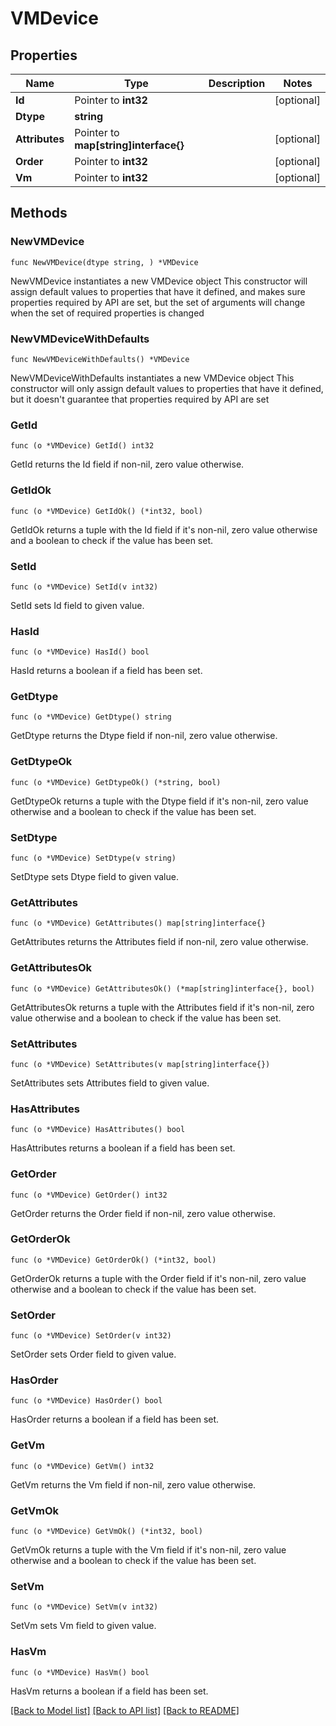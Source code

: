 # VMDevice

## Properties

Name | Type | Description | Notes
------------ | ------------- | ------------- | -------------
**Id** | Pointer to **int32** |  | [optional] 
**Dtype** | **string** |  | 
**Attributes** | Pointer to **map[string]interface{}** |  | [optional] 
**Order** | Pointer to **int32** |  | [optional] 
**Vm** | Pointer to **int32** |  | [optional] 

## Methods

### NewVMDevice

`func NewVMDevice(dtype string, ) *VMDevice`

NewVMDevice instantiates a new VMDevice object
This constructor will assign default values to properties that have it defined,
and makes sure properties required by API are set, but the set of arguments
will change when the set of required properties is changed

### NewVMDeviceWithDefaults

`func NewVMDeviceWithDefaults() *VMDevice`

NewVMDeviceWithDefaults instantiates a new VMDevice object
This constructor will only assign default values to properties that have it defined,
but it doesn't guarantee that properties required by API are set

### GetId

`func (o *VMDevice) GetId() int32`

GetId returns the Id field if non-nil, zero value otherwise.

### GetIdOk

`func (o *VMDevice) GetIdOk() (*int32, bool)`

GetIdOk returns a tuple with the Id field if it's non-nil, zero value otherwise
and a boolean to check if the value has been set.

### SetId

`func (o *VMDevice) SetId(v int32)`

SetId sets Id field to given value.

### HasId

`func (o *VMDevice) HasId() bool`

HasId returns a boolean if a field has been set.

### GetDtype

`func (o *VMDevice) GetDtype() string`

GetDtype returns the Dtype field if non-nil, zero value otherwise.

### GetDtypeOk

`func (o *VMDevice) GetDtypeOk() (*string, bool)`

GetDtypeOk returns a tuple with the Dtype field if it's non-nil, zero value otherwise
and a boolean to check if the value has been set.

### SetDtype

`func (o *VMDevice) SetDtype(v string)`

SetDtype sets Dtype field to given value.


### GetAttributes

`func (o *VMDevice) GetAttributes() map[string]interface{}`

GetAttributes returns the Attributes field if non-nil, zero value otherwise.

### GetAttributesOk

`func (o *VMDevice) GetAttributesOk() (*map[string]interface{}, bool)`

GetAttributesOk returns a tuple with the Attributes field if it's non-nil, zero value otherwise
and a boolean to check if the value has been set.

### SetAttributes

`func (o *VMDevice) SetAttributes(v map[string]interface{})`

SetAttributes sets Attributes field to given value.

### HasAttributes

`func (o *VMDevice) HasAttributes() bool`

HasAttributes returns a boolean if a field has been set.

### GetOrder

`func (o *VMDevice) GetOrder() int32`

GetOrder returns the Order field if non-nil, zero value otherwise.

### GetOrderOk

`func (o *VMDevice) GetOrderOk() (*int32, bool)`

GetOrderOk returns a tuple with the Order field if it's non-nil, zero value otherwise
and a boolean to check if the value has been set.

### SetOrder

`func (o *VMDevice) SetOrder(v int32)`

SetOrder sets Order field to given value.

### HasOrder

`func (o *VMDevice) HasOrder() bool`

HasOrder returns a boolean if a field has been set.

### GetVm

`func (o *VMDevice) GetVm() int32`

GetVm returns the Vm field if non-nil, zero value otherwise.

### GetVmOk

`func (o *VMDevice) GetVmOk() (*int32, bool)`

GetVmOk returns a tuple with the Vm field if it's non-nil, zero value otherwise
and a boolean to check if the value has been set.

### SetVm

`func (o *VMDevice) SetVm(v int32)`

SetVm sets Vm field to given value.

### HasVm

`func (o *VMDevice) HasVm() bool`

HasVm returns a boolean if a field has been set.


[[Back to Model list]](../README.md#documentation-for-models) [[Back to API list]](../README.md#documentation-for-api-endpoints) [[Back to README]](../README.md)



